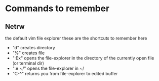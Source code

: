 # Commands to remember
## Netrw
the default vim file explorer
these are the shortcuts to remember here
- "d" creates directory
- "%" creates file
- ":Ex" opens the file-explorer in the directory of the currently open file (or terminal dir)
- ":e ~/<path>" opens the file-explorer in ~/<path>
- "C-^" returns you from file-explorer to edited buffer 
